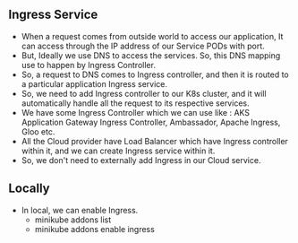 ## Ingress Service
* When a request comes from outside world to access our application, It can access through the IP address of our Service PODs with port.
* But, Ideally we use DNS to access the services. So, this DNS mapping use to happen by Ingress Controller.
* So, a request to DNS comes to Ingress controller, and then it is routed to a particular application Ingress service.
* So, we need to add Ingress controller to our K8s cluster, and it will automatically handle all the request to its respective services.
* We have some Ingress Controller which we can use like : AKS Application Gateway Ingress Controller, Ambassador, Apache Ingress, Gloo etc.
* All the Cloud provider have Load Balancer which have Ingress controller within it, and we can create Ingress service within it. 
* So, we don't need to externally add Ingress in our Cloud service. 

## Locally
* In local, we can enable Ingress.
    - minikube addons list
    - minikube addons enable ingress